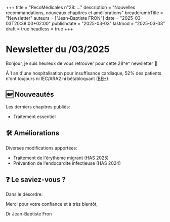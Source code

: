 +++
title = "RecoMédicales n°28:  ..."
description = "Nouvelles recommandations, nouveaux chapitres et améliorations"
breadcrumbTitle = "Newsletter"
auteurs = ["Jean-Baptiste FRON"]
date = "2025-03-03T20:38:00+02:00"
publishdate = "2025-03-03"
lastmod = "2025-03-03"
draft = true
headless = true
+++

# Newsletter du /03/2025

Bonjour, je suis heureux de vous retrouver pour cette 28^e^ newsletter 📰

À 1 an d'une hospitalisation pour insuffisance cardiaque, 52% des patients n'ont toujours ni IEC/ARA2 ni bêtabloquant ([BEH](https://beh.santepubliquefrance.fr/beh/2025/HS/2025_HS_4.html)).

## 🆕 Nouveautés

Les derniers chapitres publiés:

- Traitement essentiel

## 🛠️ Améliorations

Diverses modifications apportées:

- Traitement de l'érythème migrant (HAS 2025)
- Prévention de l'endocardite infectieuse (HAS 2024)

## ❓ Le saviez-vous ?

Dans le désordre:



Merci pour votre confiance et à très bientôt,

Dr Jean-Baptiste Fron
